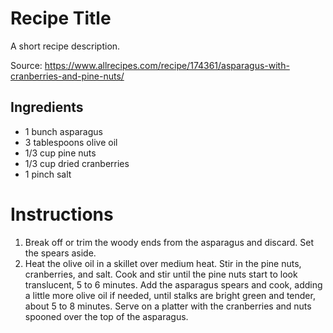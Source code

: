 # Recipe Title

A short recipe description.

Source: https://www.allrecipes.com/recipe/174361/asparagus-with-cranberries-and-pine-nuts/

## Ingredients

- 1 bunch asparagus 
- 3 tablespoons olive oil
- 1/3 cup pine nuts
- 1/3 cup dried cranberries
- 1 pinch salt


# Instructions

1. Break off or trim the woody ends from the asparagus and discard. Set the spears aside.
2. Heat the olive oil in a skillet over medium heat. Stir in the pine nuts, cranberries, and salt. Cook and stir until the pine nuts start to look translucent, 5 to 6 minutes. Add the asparagus spears and cook, adding a little more olive oil if needed, until stalks are bright green and tender, about 5 to 8 minutes. Serve on a platter with the cranberries and nuts spooned over the top of the asparagus.

